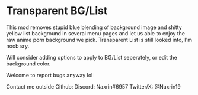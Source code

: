 # Transparent BG/List

This mod removes stupid blue blending of background image and shitty yellow list background in several menu pages and let us able to enjoy the raw anime porn background we pick.
Transparent List is still looked into, I'm noob sry.

Will consider adding options to apply to BG/List seperately, or edit the background color.

Welcome to report bugs anyway lol

Contact me outside Github:
Discord: Naxrin#6957
Twitter/X: @Naxrin19